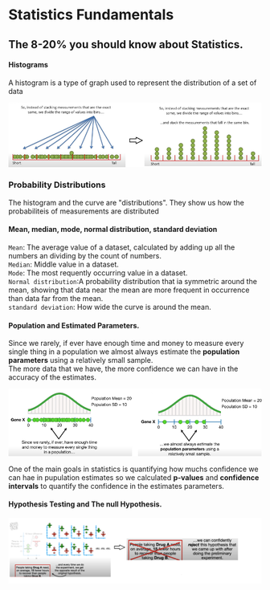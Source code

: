 # Statistics Fundamentals

## The 8-20% you should know about Statistics.


#### Histograms

A histogram is a type of graph used to represent the distribution of a set of data

![Description of Image](img/05_01_Histograms.png)

### Probability Distributions

The histogram and the curve are "distributions". They show us how the probabiliteis of measurements are distributed

#### Mean, median, mode, normal distribution, standard deviation

`Mean`: The average value of a dataset, calculated by adding up all the numbers an dividing by the count of numbers.  
`Median`: Middle value in a dataset.  
`Mode`: The most requently occurring value in a dataset.  
`Normal distribution`:A probability distribution that ia symmetric around the mean, showing that data near the mean are more frequent in occurrence than data far from the mean.  
`standard deviation`: How wide the curve is around the mean.  

#### Population and Estimated Parameters.

Since we rarely, if ever have enough time and money to measure every single thing in a population we almost always estimate the **population parameters** using a relatively small sample.  
The more data that we have, the more confidence we can have in the accuracy of the estimates. 

![Description of Image](img/02_Population_and_Stimation.PNG)


One of the main goals in statistics is quantifying how muchs confidence we can hae in pupulation estimates 
so we calculated **p-values** and **confidence intervals** to quantify the confidence in the estimates parameters.  


#### Hypothesis Testing and The null Hypothesis.


![Hypothesis Testing](img/03_Hypothesis_Testing.png)